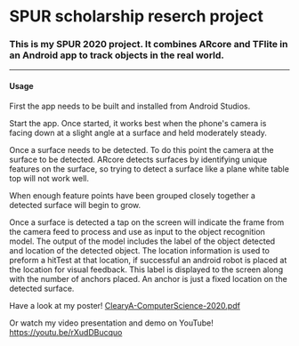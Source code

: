 # SPUR scholarship reserch project
### This is my SPUR 2020 project.  It combines ARcore and TFlite in an Android app to track objects in the real world.
---

#### Usage

First the app needs to be built and installed from Android Studios.

Start the app.  Once started, it works best when the phone's camera is facing down at a slight angle at a surface and held moderately steady.  


Once a surface needs to be detected.  To do this point the camera at the surface to be detected.  ARcore detects surfaces by identifying unique features on the surface, 
so trying to detect a surface like a plane white table top will not work well.

When enough feature points have been grouped closely together a detected surface will begin to grow.

Once a surface is detected a tap on the screen will indicate the frame from the camera feed to process and use as input to the object recognition model.
The output of the model includes the label of the object detected and location of the detected object.  The location information is used to preform a hitTest at that location, if
successful an android robot is placed at the location for visual feedback.
This label is displayed to the screen along with the number of anchors placed.  An anchor is just a fixed location on the detected surface.  



Have a look at my poster!
[ClearyA-ComputerScience-2020.pdf](https://github.com/physine/SPUR/files/5299304/ClearyA-ComputerScience-2020.pdf)

Or watch my video presentation and demo on YouTube! https://youtu.be/rXudDBucquo

